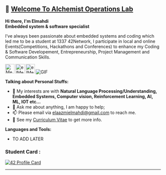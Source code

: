 ## 👋 [Welcome To Alchemist Operations Lab](https://github.com/Alcheemiist/Alcheemiist)

**Hi there, I'm Elmahdi <br> Embedded system & software specialist**

 I’ve always been passionate about embedded systems and coding which led me to be a student at 1337 42Network, 
 I participate in local and online Events(Competitions, Hackathons and Conferences) to enhance my Coding & Software Developement, Entrepreneurship, Project  Management and Communication  Skills.


<a  href="https://www.linkedin.com/in/elmahdielaazmi/"><img  align="left"  alt="Mehdi's LinkdeIn"  width="30px"  src="https://cdn.jsdelivr.net/npm/simple-icons@v3/icons/linkedin.svg"/>
</a>


<a  href="https://www.instagram.com/elmahdielaazmi/">
<img  align="left"  alt="elMehdi's Instagram"  width="30px"  src="https://cdn.jsdelivr.net/npm/simple-icons@v3/icons/instagram.svg"  />
</a>

<a  href="https://www.facebook.com/elmahdielaazmi">
<img  align="left"  alt="elMehdi's facebook"  width="30px"  src="https://cdn.jsdelivr.net/npm/simple-icons@v3/icons/facebook.svg"  />
</a>

<br>
<img  align="center
"  alt="GIF"  src="https://i.pinimg.com/originals/68/f3/ff/68f3ff8ddc1699f6234abee4e1d58dd9.gif"  />

**Talking about Personal Stuffs:**

- 🤔 My interests are with **Natural Language Processing/Understanding, Embedded Systems, Computer vision, Reinforcement Learning, AI, ML, IOT etc...** 
- 💬 Ask me about anything, I am happy to help;
- 📫 Please email via elaazmielmahdi@gmail.com to reach me.
- 📝 See my [Curriculum Vitae](https://www.eelaazmi.me) to get more info.
 

**Languages and Tools:**
- TO ADD LATER 
 
### Student Card :

[![42 Profile Card](https://1337-readme.vercel.app/api/profile?cursus=42&dark=true&login=eelaazmi)](https://github.com/mohouyizme/1337-readme)
</p>

--- 
